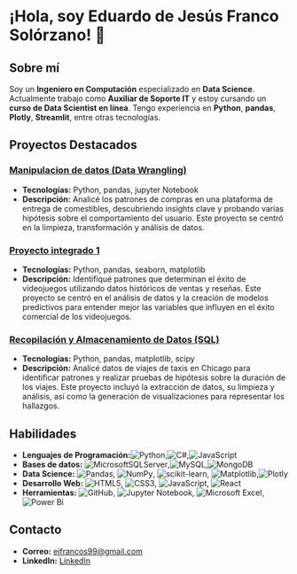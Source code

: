 # ¡Hola, soy Eduardo de Jesús Franco Solórzano! 👋

## Sobre mí
Soy un **Ingeniero en Computación** especializado en **Data Science**. Actualmente trabajo como **Auxiliar de Soporte IT** y estoy cursando un **curso de Data Scientist en línea**. Tengo experiencia en **Python**, **pandas**, **Plotly**, **Streamlit**, entre otras tecnologías.

## Proyectos Destacados

### [Manipulacion de datos (Data Wrangling)](https://github.com/ErayFaSol/Sprint-6-proyecto-intregado-1-)
- **Tecnologías:** Python, pandas, jupyter Notebook
- **Descripción:** Analicé los patrones de compras en una plataforma de entrega de comestibles, descubriendo insights clave y probando varias hipótesis sobre el comportamiento del usuario. Este proyecto se centró en la limpieza, transformación y análisis de datos.

### [Proyecto integrado 1](https://github.com/ErayFaSol/Sprint-6-proyecto-intregado-1-)
- **Tecnologías:** Python, pandas, seaborn, matplotlib
- **Descripción:** Identifiqué patrones que determinan el éxito de videojuegos utilizando datos históricos de ventas y reseñas. Este proyecto se centró en el análisis de datos y la creación de modelos predictivos para entender mejor las variables que influyen en el éxito comercial de los videojuegos.

### [Recopilación y Almacenamiento de Datos (SQL)](https://github.com/ErayFaSol/Sprint-7-Recopilacion-y-almacenamiento-de-datos--SQL-)
- **Tecnologías:** Python, pandas, matplotlib, scipy
- **Descripción:** Analicé datos de viajes de taxis en Chicago para identificar patrones y realizar pruebas de hipótesis sobre la duración de los viajes. Este proyecto incluyó la extracción de datos, su limpieza y análisis, así como la generación de visualizaciones para representar los hallazgos.

## Habilidades
- **Lenguajes de Programación:**![Python](https://img.shields.io/badge/python-3670A0?style=for-the-badge&logo=python&logoColor=ffdd54),![C#](https://img.shields.io/badge/c%23-%23239120.svg?style=for-the-badge&logo=csharp&logoColor=white),![JavaScript](https://img.shields.io/badge/javascript-%23323330.svg?style=for-the-badge&logo=javascript&logoColor=%23F7DF1E)
- **Bases de datos:** ![MicrosoftSQLServer](https://img.shields.io/badge/Microsoft%20SQL%20Server-CC2927?style=for-the-badge&logo=microsoft%20sql%20server&logoColor=white),![MySQL](https://img.shields.io/badge/mysql-4479A1.svg?style=for-the-badge&logo=mysql&logoColor=white),![MongoDB](https://img.shields.io/badge/MongoDB-%234ea94b.svg?style=for-the-badge&logo=mongodb&logoColor=white)
- **Data Science:** ![Pandas](https://img.shields.io/badge/pandas-%23150458.svg?style=for-the-badge&logo=pandas&logoColor=white), ![NumPy](https://img.shields.io/badge/numpy-%23013243.svg?style=for-the-badge&logo=numpy&logoColor=white), ![scikit-learn](https://img.shields.io/badge/scikit--learn-%23F7931E.svg?style=for-the-badge&logo=scikit-learn&logoColor=white), ![Matplotlib](https://img.shields.io/badge/Matplotlib-%23ffffff.svg?style=for-the-badge&logo=Matplotlib&logoColor=black),![Plotly](https://img.shields.io/badge/Plotly-%233F4F75.svg?style=for-the-badge&logo=plotly&logoColor=white)
- **Desarrollo Web:** ![HTML5](https://img.shields.io/badge/html5-%23E34F26.svg?style=for-the-badge&logo=html5&logoColor=white), ![CSS3](https://img.shields.io/badge/css3-%231572B6.svg?style=for-the-badge&logo=css3&logoColor=white), ![JavaScript](https://img.shields.io/badge/javascript-%23323330.svg?style=for-the-badge&logo=javascript&logoColor=%23F7DF1E), ![React](https://img.shields.io/badge/react-%2320232a.svg?style=for-the-badge&logo=react&logoColor=%2361DAFB)
- **Herramientas:** ![GitHub](https://img.shields.io/badge/github-%23121011.svg?style=for-the-badge&logo=github&logoColor=white), ![Jupyter Notebook](https://img.shields.io/badge/jupyter-%23FA0F00.svg?style=for-the-badge&logo=jupyter&logoColor=white), ![Microsoft Excel](https://img.shields.io/badge/Microsoft_Excel-217346?style=for-the-badge&logo=microsoft-excel&logoColor=white), ![Power Bi](https://img.shields.io/badge/power_bi-F2C811?style=for-the-badge&logo=powerbi&logoColor=black)

## Contacto
- **Correo:** [ejfrancos99@gmail.com](mailto:ejfrancos99@gmail.com)
- **LinkedIn:** [LinkedIn](https://www.linkedin.com/in/eduardo-j-franco-s/)
